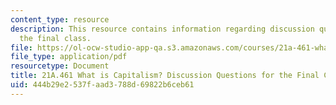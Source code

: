 ```yaml
---
content_type: resource
description: This resource contains information regarding discussion questions for
  the final class.
file: https://ol-ocw-studio-app-qa.s3.amazonaws.com/courses/21a-461-what-is-capitalism-fall-2013/444b29e2537faad3788d69822b6ceb61_MIT21A_461F13_Fl_Cl_Dis_Qs.pdf
file_type: application/pdf
resourcetype: Document
title: 21A.461 What is Capitalism? Discussion Questions for the Final Class
uid: 444b29e2-537f-aad3-788d-69822b6ceb61
---
```

